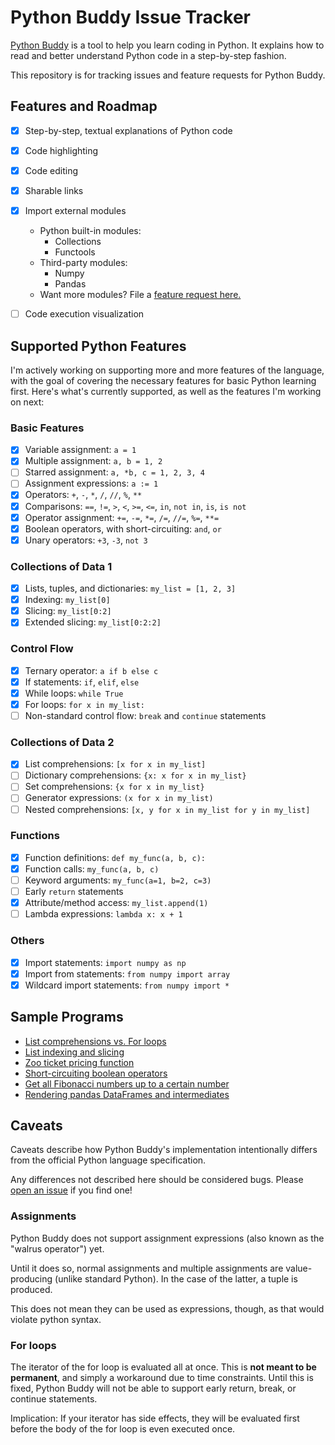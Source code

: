# Python Buddy Issue Tracker

[Python Buddy](https://learn.richarddominick.me/python/) is a tool to help you learn coding in Python. It explains how to read and better understand Python code in a step-by-step fashion.

This repository is for tracking issues and feature requests for Python Buddy.

## Features and Roadmap

- [x] Step-by-step, textual explanations of Python code
- [x] Code highlighting
- [x] Code editing
- [x] Sharable links
- [x] Import external modules

  - Python built-in modules:
    - Collections
    - Functools
  - Third-party modules:
    - Numpy
    - Pandas
  - Want more modules? File a [feature request here.](https://github.com/RichDom2185/pythonbuddy-issue-tracker/issues)

- [ ] Code execution visualization

## Supported Python Features

I'm actively working on supporting more and more features of the language, with the goal of covering the necessary features for basic Python learning first. Here's what's currently supported, as well as the features I'm working on next:

### Basic Features

- [x] Variable assignment: `a = 1`
- [x] Multiple assignment: `a, b = 1, 2`
- [ ] Starred assignment: `a, *b, c = 1, 2, 3, 4`
- [ ] Assignment expressions: `a := 1`
- [x] Operators: `+`, `-`, `*`, `/`, `//`, `%`, `**`
- [x] Comparisons: `==`, `!=`, `>`, `<`, `>=`, `<=`, `in`, `not in`, `is`, `is not`
- [x] Operator assignment: `+=`, `-=`, `*=`, `/=`, `//=`, `%=`, `**=`
- [x] Boolean operators, with short-circuiting: `and`, `or`
- [x] Unary operators: `+3`, `-3`, `not 3`

### Collections of Data 1

- [x] Lists, tuples, and dictionaries: `my_list = [1, 2, 3]`
- [x] Indexing: `my_list[0]`
- [x] Slicing: `my_list[0:2]`
- [x] Extended slicing: `my_list[0:2:2]`

### Control Flow

- [x] Ternary operator: `a if b else c`
- [x] If statements: `if`, `elif`, `else`
- [x] While loops: `while True`
- [x] For loops: `for x in my_list:`
- [ ] Non-standard control flow: `break` and `continue` statements

### Collections of Data 2

- [x] List comprehensions: `[x for x in my_list]`
- [ ] Dictionary comprehensions: `{x: x for x in my_list}`
- [ ] Set comprehensions: `{x for x in my_list}`
- [ ] Generator expressions: `(x for x in my_list)`
- [ ] Nested comprehensions: `[x, y for x in my_list for y in my_list]`

### Functions

- [x] Function definitions: `def my_func(a, b, c):`
- [x] Function calls: `my_func(a, b, c)`
- [ ] Keyword arguments: `my_func(a=1, b=2, c=3)`
- [ ] Early `return` statements
- [x] Attribute/method access: `my_list.append(1)`
- [ ] Lambda expressions: `lambda x: x + 1`

### Others

- [x] Import statements: `import numpy as np`
- [x] Import from statements: `from numpy import array`
- [x] Wildcard import statements: `from numpy import *`

## Sample Programs

- [List comprehensions vs. For loops](https://share.richarddominick.me/listcomp_vs_for)
- [List indexing and slicing](https://share.richarddominick.me/list_demo)
- [Zoo ticket pricing function](https://share.richarddominick.me/zoo_ticket)
- [Short-circuiting boolean operators](https://share.richarddominick.me/short_circuit)
- [Get all Fibonacci numbers up to a certain number](https://share.richarddominick.me/fib_n)
- [Rendering pandas DataFrames and intermediates](https://share.richarddominick.me/render_pandas)

## Caveats

Caveats describe how Python Buddy's implementation intentionally differs from the official Python language specification.

Any differences not described here should be considered bugs. Please [open an issue](https://github.com/RichDom2185/pythonbuddy-issue-tracker/issues/new) if you find one!

### Assignments

Python Buddy does not support assignment expressions (also known as the "walrus operator") yet.

Until it does so, normal assignments and multiple assignments are value-producing (unlike standard Python). In the case of the latter, a tuple is produced.

This does not mean they can be used as expressions, though, as that would violate python syntax.

### For loops

The iterator of the for loop is evaluated all at once. This is **not meant to be permanent**, and simply a workaround due to time constraints. Until this is fixed, Python Buddy will not be able to support early return, break, or continue statements.

Implication: If your iterator has side effects, they will be evaluated first before the body of the for loop is even executed once.
